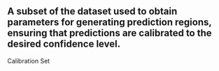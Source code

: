 A subset of the dataset used to obtain parameters for generating prediction regions, ensuring that predictions are calibrated to the desired confidence level.
---
Calibration Set
